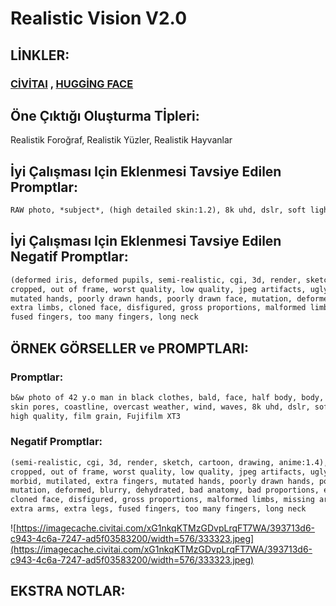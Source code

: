 # Realistic Vision V2.0

## LİNKLER:

### [CİVİTAI](https://civitai.com/models/4201/realistic-vision-v20)  ,  [HUGGİNG FACE](https://huggingface.co/SG161222/Realistic_Vision_V2.0)

## Öne Çıktığı Oluşturma Tİpleri:

Realistik Foroğraf, Realistik Yüzler, Realistik Hayvanlar 

## İyi Çalışması Için Eklenmesi Tavsiye Edilen Promptlar:

```markdown
RAW photo, *subject*, (high detailed skin:1.2), 8k uhd, dslr, soft lighting, high quality, film grain, Fujifilm XT3
```

## İyi Çalışması Için Eklenmesi Tavsiye Edilen Negatif Promptlar:

```markdown
(deformed iris, deformed pupils, semi-realistic, cgi, 3d, render, sketch, cartoon, drawing, anime:1.4), text, close up,
cropped, out of frame, worst quality, low quality, jpeg artifacts, ugly, duplicate, morbid, mutilated, extra fingers,
mutated hands, poorly drawn hands, poorly drawn face, mutation, deformed, blurry, dehydrated, bad anatomy,bad proportions,
extra limbs, cloned face, disfigured, gross proportions, malformed limbs, missing arms, missing legs,extra arms, extra legs,
fused fingers, too many fingers, long neck
```

## ÖRNEK GÖRSELLER ve PROMPTLARI:

### Promptlar:

```markdown
b&w photo of 42 y.o man in black clothes, bald, face, half body, body, high detailed skin, 
skin pores, coastline, overcast weather, wind, waves, 8k uhd, dslr, soft lighting, 
high quality, film grain, Fujifilm XT3
```

### Negatif Promptlar:

```markdown
(semi-realistic, cgi, 3d, render, sketch, cartoon, drawing, anime:1.4), text, close up,
cropped, out of frame, worst quality, low quality, jpeg artifacts, ugly, duplicate, 
morbid, mutilated, extra fingers, mutated hands, poorly drawn hands, poorly drawn face, 
mutation, deformed, blurry, dehydrated, bad anatomy, bad proportions, extra limbs, 
cloned face, disfigured, gross proportions, malformed limbs, missing arms, missing legs, 
extra arms, extra legs, fused fingers, too many fingers, long neck
```

![https://imagecache.civitai.com/xG1nkqKTMzGDvpLrqFT7WA/393713d6-c943-4c6a-7247-ad5f03583200/width=576/333323.jpeg](https://imagecache.civitai.com/xG1nkqKTMzGDvpLrqFT7WA/393713d6-c943-4c6a-7247-ad5f03583200/width=576/333323.jpeg)

## EKSTRA NOTLAR: